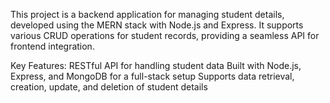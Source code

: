 This project is a backend application for managing student details, developed using the MERN stack with Node.js and Express. It supports various CRUD operations for student records, providing a seamless API for frontend integration.

Key Features:
RESTful API for handling student data
Built with Node.js, Express, and MongoDB for a full-stack setup
Supports data retrieval, creation, update, and deletion of student details

